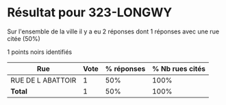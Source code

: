# Résultat pour 323-LONGWY

Sur l'ensemble de la ville il y a eu 2 réponses dont 1 réponses avec une rue citée (50%)

1 points noirs identifiés

| Rue | Vote | % réponses | % Nb rues cités|
|-----|------|------------|----------------|
| RUE DE L ABATTOIR | 1 | 50% | 100%|
| **Total** | 1 | 50% | 100%|
